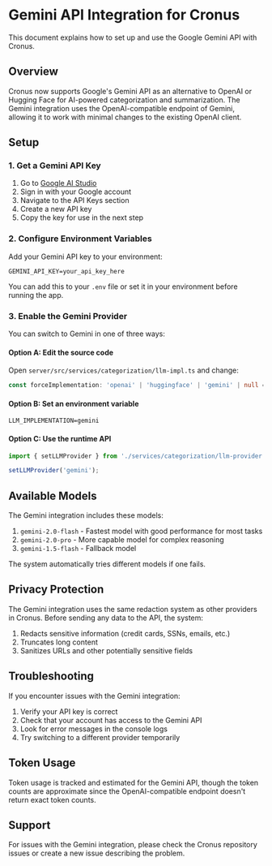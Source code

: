 # Gemini API Integration for Cronus

This document explains how to set up and use the Google Gemini API with Cronus.

## Overview

Cronus now supports Google's Gemini API as an alternative to OpenAI or Hugging Face for AI-powered categorization and summarization. The Gemini integration uses the OpenAI-compatible endpoint of Gemini, allowing it to work with minimal changes to the existing OpenAI client.

## Setup

### 1. Get a Gemini API Key

1. Go to [Google AI Studio](https://aistudio.google.com/)
2. Sign in with your Google account
3. Navigate to the API Keys section
4. Create a new API key
5. Copy the key for use in the next step

### 2. Configure Environment Variables

Add your Gemini API key to your environment:

```
GEMINI_API_KEY=your_api_key_here
```

You can add this to your `.env` file or set it in your environment before running the app.

### 3. Enable the Gemini Provider

You can switch to Gemini in one of three ways:

#### Option A: Edit the source code

Open `server/src/services/categorization/llm-impl.ts` and change:

```typescript
const forceImplementation: 'openai' | 'huggingface' | 'gemini' | null = 'gemini';
```

#### Option B: Set an environment variable

```
LLM_IMPLEMENTATION=gemini
```

#### Option C: Use the runtime API

```typescript
import { setLLMProvider } from './services/categorization/llm-provider';

setLLMProvider('gemini');
```

## Available Models

The Gemini integration includes these models:

1. `gemini-2.0-flash` - Fastest model with good performance for most tasks
2. `gemini-2.0-pro` - More capable model for complex reasoning
3. `gemini-1.5-flash` - Fallback model

The system automatically tries different models if one fails.

## Privacy Protection

The Gemini integration uses the same redaction system as other providers in Cronus. Before sending any data to the API, the system:

1. Redacts sensitive information (credit cards, SSNs, emails, etc.)
2. Truncates long content
3. Sanitizes URLs and other potentially sensitive fields

## Troubleshooting

If you encounter issues with the Gemini integration:

1. Verify your API key is correct
2. Check that your account has access to the Gemini API
3. Look for error messages in the console logs
4. Try switching to a different provider temporarily

## Token Usage

Token usage is tracked and estimated for the Gemini API, though the token counts are approximate since the OpenAI-compatible endpoint doesn't return exact token counts.

## Support

For issues with the Gemini integration, please check the Cronus repository issues or create a new issue describing the problem.